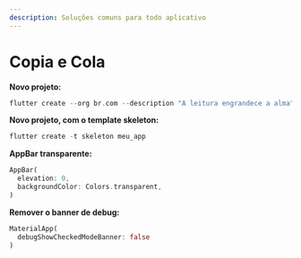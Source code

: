 ```yaml
---
description: Soluções comuns para todo aplicativo
---
```


# Copia e Cola

**Novo projeto:**&#x20;

```dart
flutter create --org br.com --description "A leitura engrandece a alma" books
```

**Novo projeto, com o template skeleton:**

```dart
flutter create -t skeleton meu_app
```

**AppBar transparente:**

```dart
AppBar(
  elevation: 0,
  backgroundColor: Colors.transparent,
)
```

**Remover o banner de debug:**

```dart
MaterialApp(
  debugShowCheckedModeBanner: false
)
```

